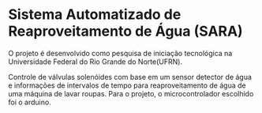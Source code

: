 # Sistema Automatizado de Reaproveitamento de Água (SARA)

O projeto é desenvolvido como pesquisa de iniciação tecnológica na Universidade Federal do Rio Grande do Norte(UFRN).

Controle de válvulas solenóides com base em um sensor detector de água e informações de intervalos de tempo para reaproveitamento de água de uma máquina de lavar roupas. Para o projeto, o microcontrolador escolhido foi o arduino.

